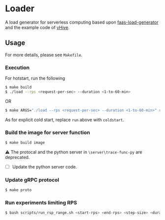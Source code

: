 # Loader

A load generator for serverless computing based upon [faas-load-generator](https://github.com/vSwarm/tools/faas-load-generator) and the example code of [vHive](https://github.com/ease-lab/vhive).

## Usage

For more details, please see `Makefile`.
### Execution
For hotstart, run the following
```sh
$ make build
$ ./load --rps <request-per-sec> --duration <1-to-60-min> 
```

OR 

```sh
$ make ARGS="./load --rps <request-per-sec> --duration <1-to-60-min>" run
```

As for explicit cold start, replace `run` above with `coldstart`. 

### Build the image for server function

```sh
$ make build image
```

:warning: The protocal and the python server in `\server\trace-func-py` are deprecated.

- [ ] Update the python server code.

### Update gRPC protocol

```sh
$ make proto
```

### Run experiments limiting RPS

```sh
$ bash scripts/run_rsp_range.sh <start-rps> <end-rps> <step-size> <duration> <cmd>
```